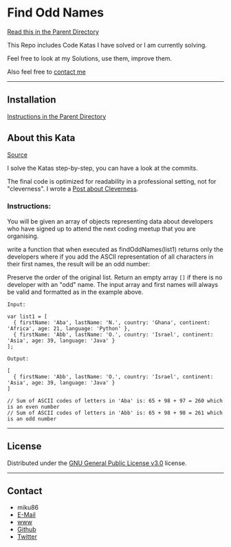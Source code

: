 # Find Odd Names

[Read this in the Parent Directory](https://github.com/miku86/katas)

This Repo includes Code Katas I have solved or I am currently solving.

Feel free to look at my Solutions, use them, improve them.

Also feel free to [contact me](#contact)

---

## Installation

[Instructions in the Parent Directory](https://github.com/miku86/katas#installation)

## About this Kata

[Source](https://www.codewars.com/kata/coding-meetup-number-15-higher-order-functions-series-find-the-odd-names)

I solve the Katas step-by-step, you can have a look at the commits.

The final code is optimized for readability in a professional setting, not for "cleverness".
I wrote a [Post about Cleverness](https://dev.to/miku86/diary---20180830-4f5e).

### Instructions:

You will be given an array of objects representing data about developers who have signed up to attend the next coding meetup that you are organising.

write a function that when executed as findOddNames(list1) returns only the developers where if you add the ASCII representation of all characters in their first names, the result will be an odd number:

Preserve the order of the original list.
Return an empty array `[]` if there is no developer with an "odd" name.
The input array and first names will always be valid and formatted as in the example above.

```
Input:

var list1 = [
  { firstName: 'Aba', lastName: 'N.', country: 'Ghana', continent: 'Africa', age: 21, language: 'Python' },
  { firstName: 'Abb', lastName: 'O.', country: 'Israel', continent: 'Asia', age: 39, language: 'Java' }
];

Output:

[
  { firstName: 'Abb', lastName: 'O.', country: 'Israel', continent: 'Asia', age: 39, language: 'Java' }
]

// Sum of ASCII codes of letters in 'Aba' is: 65 + 98 + 97 = 260 which is an even number
// Sum of ASCII codes of letters in 'Abb' is: 65 + 98 + 98 = 261 which is an odd number
```

---

## License

Distributed under the [GNU General Public License v3.0](https://choosealicense.com/licenses/gpl-3.0/) license.

---

## Contact

- miku86
- [E-Mail](mailto:hello@miku86.com)
- [www](https://miku86.com)
- [Github](https://github.com/miku86)
- [Twitter](https://twitter.com/miku86com)
